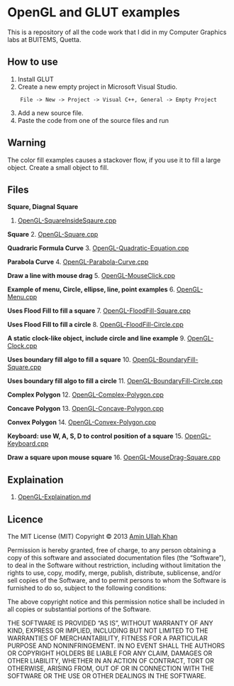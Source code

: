 OpenGL and GLUT examples
========================
This is a repository of all the code work that I did in my Computer Graphics labs at BUITEMS, Quetta.

How to use
----------
1. Install GLUT
2. Create a new empty project in Microsoft Visual Studio.
```
	File -> New -> Project -> Visual C++, General -> Empty Project
```
3. Add a new source file.
4. Paste the code from one of the source files and run

Warning
-------
The color fill examples causes a stackover flow, if you use it to fill a large object. Create a small object to fill.

Files
-----
**Square, Diagnal Square**
1. [OpenGL-SquareInsideSqaure.cpp](https://github.com/beingaminullah/opengl/blob/master/OpenGL-SquareInsideSqaure.cpp)

**Square**
2. [OpenGL-Square.cpp](https://github.com/beingaminullah/opengl/blob/master/OpenGL-Square.cpp)

**Quadraric Formula Curve**
3. [OpenGL-Quadratic-Equation.cpp](https://github.com/beingaminullah/opengl/blob/master/OpenGL-Quadratic-Equation.cpp)

**Parabola Curve**
4. [OpenGL-Parabola-Curve.cpp](https://github.com/beingaminullah/opengl/blob/master/OpenGL-Parabola-Curve.cpp)

**Draw a line with mouse drag**
5. [OpenGL-MouseClick.cpp](https://github.com/beingaminullah/opengl/blob/master/OpenGL-MouseClick.cpp)

**Example of menu, Circle, ellipse, line, point examples**
6. [OpenGL-Menu.cpp](https://github.com/beingaminullah/opengl/blob/master/OpenGL-Menu.cpp)

**Uses Flood Fill to fill a square**
7. [OpenGL-FloodFill-Square.cpp](https://github.com/beingaminullah/opengl/blob/master/OpenGL-FloodFill-Square.cpp)

**Uses Flood Fill to fill a circle**
8. [OpenGL-FloodFill-Circle.cpp](https://github.com/beingaminullah/opengl/blob/master/OpenGL-FloodFill-Circle.cpp)

**A static clock-like object, include circle and line example**
9. [OpenGL-Clock.cpp](https://github.com/beingaminullah/opengl/blob/master/OpenGL-Clock.cpp)

**Uses boundary fill algo to fill a square**
10. [OpenGL-BoundaryFill-Square.cpp](https://github.com/beingaminullah/opengl/blob/master/OpenGL-BoundaryFill-Square.cpp)

**Uses boundary fill algo to fill a circle**
11. [OpenGL-BoundaryFill-Circle.cpp](https://github.com/beingaminullah/opengl/blob/master/OpenGL-BoundaryFill-Circle.cpp)

**Complex Polygon**
12. [OpenGL-Complex-Polygon.cpp](https://github.com/beingaminullah/opengl/blob/master/OpenGL-Complex-Polygon.cpp)

**Concave Polygon**
13. [OpenGL-Concave-Polygon.cpp](https://github.com/beingaminullah/opengl/blob/master/OpenGL-Concave-Polygon.cpp)

**Convex Polygon**
14. [OpenGL-Convex-Polygon.cpp](https://github.com/beingaminullah/opengl/blob/master/OpenGL-Convex-Polygon.cpp)

**Keyboard: use W, A, S, D to control position of a square**
15. [OpenGL-Keyboard.cpp](https://github.com/beingaminullah/opengl/blob/master/OpenGL-Keyboard.cpp)

**Draw a square upon mouse square**
16. [OpenGL-MouseDrag-Square.cpp](https://github.com/beingaminullah/opengl/blob/master/OpenGL-MouseDrag-Square.cpp)

Explaination
------------
1. [OpenGL-Explaination.md](https://github.com/beingaminullah/opengl/blob/master/OpenGL-Explaination.md)

Licence
-------
The MIT License (MIT)
Copyright © 2013 [Amin Ullah Khan](http://www.twitter.com/aminullah/)

Permission is hereby granted, free of charge, to any person obtaining a copy
of this software and associated documentation files (the “Software”), to deal
in the Software without restriction, including without limitation the rights
to use, copy, modify, merge, publish, distribute, sublicense, and/or sell
copies of the Software, and to permit persons to whom the Software is
furnished to do so, subject to the following conditions:

The above copyright notice and this permission notice shall be included in
all copies or substantial portions of the Software.

THE SOFTWARE IS PROVIDED “AS IS”, WITHOUT WARRANTY OF ANY KIND, EXPRESS OR IMPLIED, INCLUDING BUT NOT LIMITED TO THE WARRANTIES OF MERCHANTABILITY, FITNESS FOR A PARTICULAR PURPOSE AND NONINFRINGEMENT. IN NO EVENT SHALL THE AUTHORS OR COPYRIGHT HOLDERS BE LIABLE FOR ANY CLAIM, DAMAGES OR OTHER LIABILITY, WHETHER IN AN ACTION OF CONTRACT, TORT OR OTHERWISE, ARISING FROM, OUT OF OR IN CONNECTION WITH THE SOFTWARE OR THE USE OR OTHER DEALINGS IN THE SOFTWARE.

